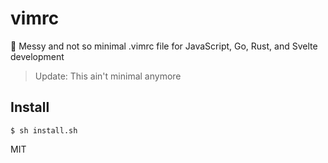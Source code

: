 # vimrc

:rocket: Messy and not so minimal .vimrc file for JavaScript, Go, Rust, and Svelte development

> Update: This ain't minimal anymore

## Install

```
$ sh install.sh
```

MIT

